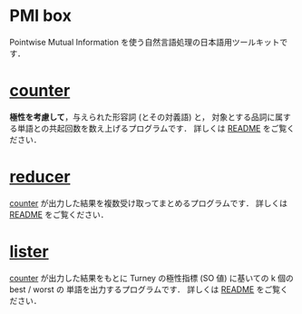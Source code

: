 PMI box
===

Pointwise Mutual Information を使う自然言語処理の日本語用ツールキットです．

# [counter](./counter)
**極性を考慮して**，与えられた形容詞 (とその対義語) と，
対象とする品詞に属する単語との共起回数を数え上げるプログラムです．
詳しくは [README](./counter/README.md) をご覧ください．

# [reducer](./reducer)
[counter](./counter) が出力した結果を複数受け取ってまとめるプログラムです．
詳しくは [README](./reducer/README.md) をご覧ください．

# [lister](./lister)
[counter](./counter) が出力した結果をもとに
Turney の極性指標 (SO 値) に基いての k 個の best / worst の
単語を出力するプログラムです．
詳しくは [README](./lister/README.md) をご覧ください．
